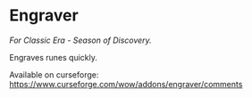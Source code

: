 # Engraver 

_For Classic Era - Season of Discovery._

Engraves runes quickly.

Available on curseforge: https://www.curseforge.com/wow/addons/engraver/comments

